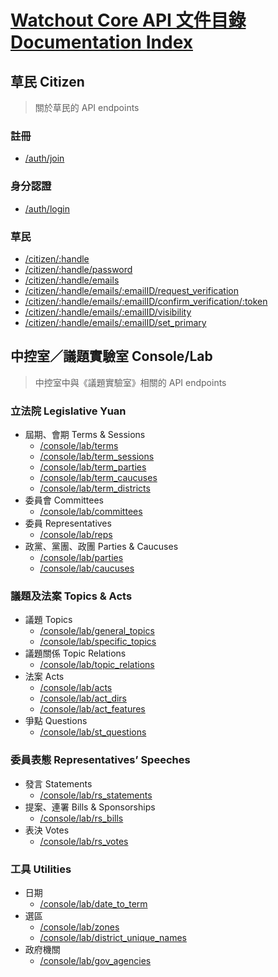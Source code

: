 # [Watchout Core API 文件目錄 Documentation Index](https://core-docs.watchout.tw/)

## 草民 Citizen
> 關於草民的 API endpoints

### 註冊
- [/auth/join](./auth/join)

### 身分認證
- [/auth/login](./auth/login)

### 草民
- [/citizen/:handle](./citizen/id)
- [/citizen/:handle/password](./citizen/password)
- [/citizen/:handle/emails](./citizen/emails)
- [/citizen/:handle/emails/:emailID/request_verification](./citizen/emails#request-verification)
- [/citizen/:handle/emails/:emailID/confirm_verification/:token](./citizen/emails#confirm-verification)
- [/citizen/:handle/emails/:emailID/visibility](./citizen/emails#set-visibility)
- [/citizen/:handle/emails/:emailID/set_primary](./citizen/emails#set-primary)

## 中控室／議題實驗室 Console/Lab
> 中控室中與《議題實驗室》相關的 API endpoints

### 立法院 Legislative Yuan
- 屆期、會期 Terms & Sessions
  - [/console/lab/terms](./console-lab/terms)
  - [/console/lab/term_sessions](./console-lab/term_sessions)
  - [/console/lab/term_parties](./console-lab/term_parties)
  - [/console/lab/term_caucuses](./console-lab/term_caucuses)
  - [/console/lab/term_districts](./console-lab/term_districts)
- 委員會 Committees
  - [/console/lab/committees](./console-lab/committees)
- 委員 Representatives
  - [/console/lab/reps](./console-lab/reps)
- 政黨、黨團、政團 Parties & Caucuses
  - [/console/lab/parties](./console-lab/parties)
  - [/console/lab/caucuses](./console-lab/caucuses)

### 議題及法案 Topics & Acts
- 議題 Topics
  - [/console/lab/general_topics](./console-lab/general_topics)
  - [/console/lab/specific_topics](./console-lab/specific_topics)
- 議題關係 Topic Relations
  - [/console/lab/topic_relations](./console-lab/topic_relations)
- 法案 Acts
  - [/console/lab/acts](./console-lab/acts)
  - [/console/lab/act_dirs](./console-lab/act_dirs)
  - [/console/lab/act_features](./console-lab/act_features)
- 爭點 Questions
  - [/console/lab/st_questions](./console-lab/st_questions)

### 委員表態 Representatives’ Speeches
- 發言 Statements
  - [/console/lab/rs_statements](./console-lab/rs_statements)
- 提案、連署 Bills & Sponsorships
  - [/console/lab/rs_bills](./console-lab/rs_bills)
- 表決 Votes
  - [/console/lab/rs_votes](./console-lab/rs_votes)

### 工具 Utilities
- 日期
  - [/console/lab/date_to_term](./console-lab/utilities#date-to-term)
- 選區
  - [/console/lab/zones](./console-lab/utilities#zones)
  - [/console/lab/district_unique_names](./console-lab/utilities#district-unique-names)
- 政府機關
  - [/console/lab/gov_agencies](./console-lab/utilities#government-agencies)
